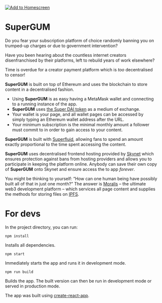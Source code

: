 [![Add to Homescreen](https://img.shields.io/badge/Skynet-Add%20To%20Homescreen-00c65e?logo=skynet&labelColor=0d0d0d)](https://homescreen.hns.siasky.net/#/skylink/[skylink])

# SuperGUM

Do you fear your subscription platform of choice randomly banning you on trumped-up charges or due to government intervention?

Have you been hearing about the countless internet creators disenfranchised by their platforms, left to rebuild years of work elsewhere?

Time is overdue for a creator payment platform which is <em>too</em> decentralised to censor! 

**SuperGUM** is built on top of Ethereum and uses the blockchain to store content in a decentralised fashion.

* Using **SuperGUM** is as easy having a MetaMask wallet and connecting to a running instance of the app.
* **SuperGUM** uses [the Super DAI token](https://app.superfluid.finance/dashboard) as a medium of exchange.
* Your wallet is your page, and all wallet pages can be accessed by simply typing an Ethereum wallet address after the URL. 
* Your minimum subscription is the minimal monthly amount a follower must commit to in order to gain access to your content. 

**SuperGUM** is built with [Superfluid](https://www.superfluid.finance/home), allowing fans to spend an amount exactly proportional to the time spent accessing the content.

**SuperGUM** uses decentralised frontend hosting provided by [Skynet](https://siasky.net/) which ensures protection against bans from hosting providers and allows you to participate in keeping the platform online. Anybody can save their own copy of **SuperGUM** onto Skynet and ensure access the to app <em>forever</em>.

You might be thinking to yourself: “How can one human being have possibly built all of that in just one month?” The answer is [Moralis](https://moralis.io/) – the ultimate web3 development platform – which services all page content and supplies the methods for storing files on [IPFS](https://en.wikipedia.org/wiki/InterPlanetary_File_System).

# For devs

In the project directory, you can run:

`npm install`

Installs all dependencies.

`npm start`

Immediately starts the app and runs it in development mode.

`npm run build`

Builds the app. The built version can then be run in development mode or served in production mode.

The app was built using [create-react-app](https://create-react-app.dev/docs/getting-started/).
